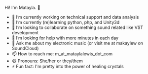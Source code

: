 Hi! I'm Matayla. 👋

<!--
**makaylew/makaylew** is a ✨ _special_ ✨ repository because its `README.md` (this file) appears on your GitHub profile.
-->

- 🔭 I’m currently working on technical support and data analysis
- 🌱 I’m currently (re)learning python, php, and Unity3d
- 👯 I’m looking to collaborate on something sound related like VST development
- 🤔 I’m looking for help with more minutes in each day
- 💬 Ask me about my electronic music (or visit me at makaylew on SoundCloud)
- 📫 How to reach me: m_at_mataylalewis_dot_com
- 😄 Pronouns: She/her or they/them
- ⚡ Fun fact: I'm pretty into the power of healing crystals

